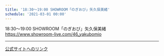 ```yaml
---
title: '18:30〜19:00 SHOWROOM「のぎおび」矢久保美緒'
schedule: '2021-03-01 00:00'
---
```


<div id="detailBody"> <p>  18:30〜19:00 SHOWROOM「のぎおび」矢久保美緒  <br/>  <a href="https://www.showroom-live.com/46_yakubomio" target="_blank" title="https://www.showroom-live.com/46_yakubomio">   https://www.showroom-live.com/46_yakubomio  </a> </p></div>

---
[公式サイトへのリンク]('http://www.nogizaka46.com/schedule/2021/03/060243.php?member=mio-yakubo&category=&monthly=202103')